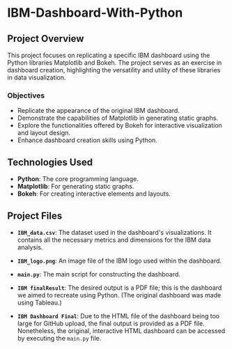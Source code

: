 # IBM-Dashboard-With-Python

## Project Overview

This project focuses on replicating a specific IBM dashboard using the Python libraries Matplotlib and Bokeh. The project serves as an exercise in dashboard creation, highlighting the versatility and utility of these libraries in data visualization.

### Objectives

- Replicate the appearance of the original IBM dashboard.
- Demonstrate the capabilities of Matplotlib in generating static graphs.
- Explore the functionalities offered by Bokeh for interactive visualization and layout design.
- Enhance dashboard creation skills using Python.

## Technologies Used

- **Python**: The core programming language.
- **Matplotlib**: For generating static graphs.
- **Bokeh**: For creating interactive elements and layouts.

## Project Files

- **`IBM_data.csv`**: The dataset used in the dashboard's visualizations. It contains all the necessary metrics and dimensions for the IBM data analysis.

- **`IBM_logo.png`**: An image file of the IBM logo used within the dashboard.

- **`main.py`**: The main script for constructing the dashboard.

- **`IBM finalResult`**: The desired output is a PDF file; this is the dashboard we aimed to recreate using Python. (The original dashboard was made using Tableau.)

- **`IBM Dashboard Final`**: Due to the HTML file of the dashboard being too large for GitHub upload, the final output is provided as a PDF file. Nonetheless, the original, interactive HTML dashboard can be accessed by executing the `main.py` file.


